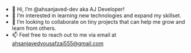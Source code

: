 - 👋 Hi, I’m @ahsanjaved-dev aka AJ Developer!
- 👀 I’m interested in learning new technologies and expand my skillset.
- 💞️ I’m looking to collaborate on tiny projects that can help me grow and learn from others.
- 📫  Feel free to reach out to me via email at ahsanjavedyousafzai555@gmail.com

<!---
ahsanjaved-dev/ahsanjaved-dev is a ✨ special ✨ repository because its `README.md` (this file) appears on your GitHub profile.
You can click the Preview link to take a look at your changes.
--->
